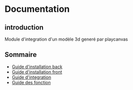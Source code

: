 

# Documentation

## introduction
Module d'integration d'un modèle 3d generé par playcanvas 

## Sommaire
- [Guide d'installation back](https://bitbucket.org/jozait/light-and-shadow-react-car-config/src/webpack/canvas_back/README.md)  
- [Guide d'installation front](https://bitbucket.org/jozait/light-and-shadow-react-car-config/src/webpack/canvas_front/README.md)
- [Guide d'integration](https://bitbucket.org/jozait/light-and-shadow-react-car-config/src/webpack/INTEGRATION.md)
- [Guide des fonction](https://bitbucket.org/jozait/light-and-shadow-react-car-config/src/webpack/FONCTION.md)
